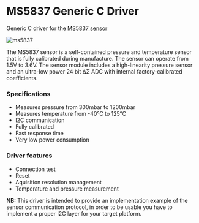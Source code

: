 # MS5837 Generic C Driver
Generic C driver for the [MS5837 sensor](http://www.te.com/usa-en/product-CAT-BLPS0037.html)

![ms5837](http://www.te.com/content/dam/te-com/catalog/part/CAT/BLP/S00/CAT-BLPS0017-t1.jpg/jcr:content/renditions/product-details.png)

The MS5837 sensor is a self-contained pressure and temperature sensor that is  fully calibrated during manufacture. The sensor can operate from 1.5V to 3.6V. The sensor module includes a high-linearity pressure sensor and an ultra-low power 24 bit ΔΣ ADC with internal factory-calibrated coefficients.

### Specifications
* Measures pressure from 300mbar to 1200mbar
*	Measures temperature from -40°C to 125°C
*	I2C communication
*	Fully calibrated
*	Fast response time
*	Very low power consumption


### Driver features
* Connection test
* Reset
* Aquisition resolution management
* Temperature and pressure measurement


**NB:** This driver is intended to provide an implementation example of the sensor communication protocol, in order to be usable you have to implement a proper I2C layer for your target platform.
